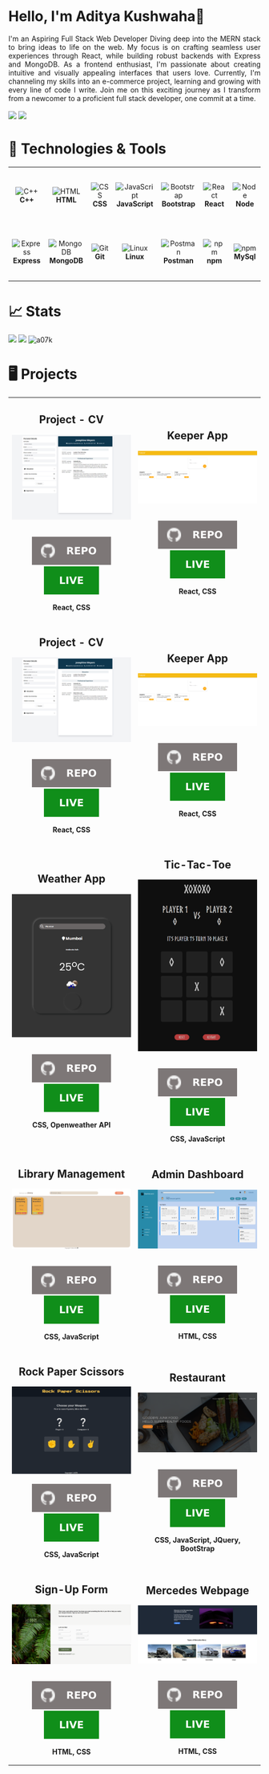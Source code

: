 # Hello, I'm Aditya Kushwaha👋

<div align="justify">
I'm an Aspiring Full Stack Web Developer
Diving deep into the MERN stack to bring ideas to life on the web.
My focus is on crafting seamless user experiences through React,
while building robust backends with Express and MongoDB.
As a frontend enthusiast, I'm passionate about creating
intuitive and visually appealing interfaces that users love.
Currently, I'm channeling my skills into an e-commerce project,
learning and growing with every line of code I write.
Join me on this exciting journey as I transform from a newcomer
to a proficient full stack developer, one commit at a time.
</div>
<br/>
<a href="mailto:kushwaha07adity@gmail.com"><img src="https://img.shields.io/badge/Gmail-D14836?style=for-the-badge&logo=gmail&logoColor=white" height=25></a>
<a href="https://www.linkedin.com/in/a07k"><img src="https://img.shields.io/badge/linkedin-%230077B5.svg?&style=for-the-badge&logo=linkedin&logoColor=white" height=25></a>

<link rel="stylesheet" type='text/css' href="https://cdn.jsdelivr.net/gh/devicons/devicon@latest/devicon.min.css" />

# 🔧 Technologies & Tools

<table>
  <tr>
    <td align="center" height="108" width="108">
      <img
        src="https://cdn.jsdelivr.net/gh/devicons/devicon@latest/icons/cplusplus/cplusplus-original.svg"
        width="48"
        height="48"
        alt="C++"
      />
      <br /><strong>C++</strong>
    </td>
    <td align="center" height="108" width="108">
      <img
        src="https://cdn.jsdelivr.net/gh/devicons/devicon@latest/icons/html5/html5-original.svg"
        width="48"
        height="48"
        alt="HTML"
      />
      <br /><strong>HTML</strong>
    </td>
    <td align="center" height="108" width="108">
      <img
        src
="https://cdn.jsdelivr.net/gh/devicons/devicon@latest/icons/css3/css3-original.svg"
        width="48"
        height="48"
        alt="CSS"
      />
      <br /><strong>CSS</strong>
    </td>
    <td align="center" height="108" width="108">
      <img
        src="https://cdn.jsdelivr.net/gh/devicons/devicon@latest/icons/javascript/javascript-plain.svg"
        width="48"
        height="48"
        alt="JavaScript"
      />
      <br /><strong>JavaScript</strong>
    </td>
    <td align="center" height="108" width="108">
      <img
        src="https://cdn.jsdelivr.net/gh/devicons/devicon@latest/icons/bootstrap/bootstrap-original.svg"
        width="48"
        height="48"
        alt="Bootstrap"
      />
      <br /><strong>Bootstrap</strong>
    </td>
    <td align="center" height="108" width="108">
      <img
        src="https://cdn.jsdelivr.net/gh/devicons/devicon/icons/react/react-original.svg"
        width="48"
        height="48"
        alt="React"
      />
      <br /><strong>React</strong>
    </td>
    <td align="center" height="108" width="108">
      <img
        src="https://cdn.jsdelivr.net/gh/devicons/devicon@latest/icons/nodejs/nodejs-original.svg"
        width="48"
        height="48"
        alt="Node"
      />
      <br /><strong>Node</strong>
    </td>
  </tr>
  <tr>
    <td align="center" height="108" width="108">
      <img
        src="https://cdn.jsdelivr.net/gh/devicons/devicon/icons/express/express-original.svg"
        width="48"
        height="48"
        alt="Express"
      />
      <br /><strong>Express</strong>
    </td>
    <td align="center" height="108" width="108">
      <img
        src="https://cdn.jsdelivr.net/gh/devicons/devicon/icons/mongodb/mongodb-original.svg"
        width="48"
        height="48"
        alt="MongoDB"
      />
      <br /><strong>MongoDB</strong>
    </td>
    <td align="center" height="108" width="108">
      <img
        src="https://cdn.jsdelivr.net/gh/devicons/devicon@latest/icons/git/git-original.svg"
        width="48"
        height="48"
        alt="Git"
      />
      <br /><strong>Git</strong>
    </td>
    <td align="center" height="108" width="108">
      <img
        src="https://cdn.jsdelivr.net/gh/devicons/devicon@latest/icons/linux/linux-original.svg"
        width="48"
        height="48"
        alt="Linux"
      />
      <br /><strong>Linux</strong>
    </td>
    <td align="center" height="108" width="108">
      <img
        src="https://cdn.jsdelivr.net/gh/devicons/devicon@latest/icons/postman/postman-original.svg"
        width="48"
        height="48"
        alt="Postman"
      />
      <br /><strong>Postman</strong>
    </td>
    <td align="center" height="108" width="108">
      <img
        src="https://cdn.jsdelivr.net/gh/devicons/devicon@latest/icons/npm/npm-original-wordmark.svg"
        width="48"
        height="48"
        alt="npm"
      />
      <br /><strong>npm</strong>
    </td>
    <td align="center" height="108" width="108">
      <img
        src="https://cdn.jsdelivr.net/gh/devicons/devicon@latest/icons/mysql/mysql-original.svg"
        width="48"
        height="48"
        alt="npm"
      />
      <br /><strong>MySql</strong>
    </td>
    
  </tr>
</table>

# 📈 Stats 

<img
  src="https://github-readme-stats.vercel.app/api?username=a07k&theme=vue-dark&show_icons=true&hide_border=true&hide_rank=true&count_private=true"
/>
<img
  src="https://github-readme-streak-stats.herokuapp.com/?user=a07k&theme=vue-dark&hide_border=true"
/>
<img src="https://github-readme-stats.vercel.app/api/top-langs?username=a07k&show_icons=true&locale=en&layout=compact&theme=vue-dark&hide_border=true" alt="a07k" />

<h1>🖥 Projects</h1>

<table>
  <tr>
    <td width='50%'>
      <h2 align='center'>Project - CV</h2>
      <div align='center'>  
        <a href='https://a07k.github.io/project-cv/'>
          <img src='img/resume1.png' alt='CV'/>
        </a>
        <br>
        <br>
        <p>
          <a href='https://github.com/A07K/project-cv/tree/main'>
            <img src="icons/repo.svg"/>
          </a>
          <a href='https://a07k.github.io/project-cv/'>
            <img src='icons/live.svg'/>
          </a>
        </p>
        <p><strong>React, CSS</strong></p>
      </div>
    </td>
    <td width='50%'>
      <h2 align='center'>Keeper App</h2>
      <div align='center'>  
        <a href='https://chronous.midstem.net/default-chronous/'>
          <img src='img/keeper.png' alt='Keeper'/>
        </a>
        <br>
        <br>
        <p>
          <a href='https://github.com/A07K/Project-Keeper_Note'>
            <img src="icons/repo.svg"/>
          </a>
          <a href='https://a07k.github.io/Project-Keeper_Note/'>
            <img src='icons/live.svg'/>
          </a>
        </p>
        <p><strong>React, CSS</strong></p>
      </div>
    </td>
  </tr>
  <tr>
    <td width='50%'>
      <h2 align='center'>Project - CV</h2>
      <div align='center'>  
        <a href='https://a07k.github.io/project-cv/'>
          <img src='img/resume1.png' alt='CV'/>
        </a>
        <br>
        <br>
        <p>
          <a href='https://github.com/A07K/project-cv/tree/main'>
            <img src="icons/repo.svg"/>
          </a>
          <a href='https://a07k.github.io/project-cv/'>
            <img src='icons/live.svg'/>
          </a>
        </p>
        <p><strong>React, CSS</strong></p>
      </div>
    </td>
    <td width='50%'>
      <h2 align='center'>Keeper App</h2>
      <div align='center'>  
        <a href='https://chronous.midstem.net/default-chronous/'>
          <img src='img/keeper.png' alt='Keeper'/>
        </a>
        <br>
        <br>
        <p>
          <a href='https://github.com/A07K/Project-Keeper_Note'>
            <img src="icons/repo.svg"/>
          </a>
          <a href='https://a07k.github.io/Project-Keeper_Note/'>
            <img src='icons/live.svg'/>
          </a>
        </p>
        <p><strong>React, CSS</strong></p>
      </div>
    </td>
  </tr>
  <tr>
    <td width='50%'>
      <h2 align='center'>Weather App</h2>
      <div align='center'>  
        <a href='https://a07k.github.io/Project-Weather_App/'>
          <img src='img/weather.png' alt='weather'/>
        </a>
        <br>
        <br>
        <p>
          <a href='https://a07k.github.io/Project-Weather_App/'>
            <img src="icons/repo.svg"/>
          </a>
            <a href='https://alex-dishen.github.io/streamers/'>
            <img src='icons/live.svg'/>
          </a>
        </p>
        <p><strong>CSS, Openweather API</strong></p>
      </div>
    </td>
    <td width='50%'>
      <h2 align='center'>Tic-Tac-Toe</h2>
      <div align='center'>  
        <img src='img/tic-tac-toe2.png' alt='game' />
        <br>
        <br>
        <p>
          <a href='https://github.com/A07K/Project-Tic-Tac-Toe'>
            <img src="icons/repo.svg"/>
          </a>
          <a href='https://a07k.github.io/Project-Tic-Tac-Toe/'>
            <img src='icons/live.svg'/>
          </a>
        </p>
        <p><strong>CSS, JavaScript</strong></p>
      </div>
    </td>
  </tr>
  <tr>
    <td width='50%'>
      <h2 align='center'>Library Management</h2>
      <div align='center'>  
        <a href="https://a07k.github.io/Project-Library/">
          <img src='img/library2.png' alt='library'/>
        </a>
        <br>
        <br>
        <p>
          <a href='https://github.com/A07K/Project-Library'>
            <img src="icons/repo.svg"/>
          </a>
          <a href='https://a07k.github.io/Project-Library/'>
            <img src='icons/live.svg'/>
          </a>
        </p>
        <p><strong>CSS, JavaScript</strong></p>
      </div>
    </td>
    <td width='50%'>
      <h2 align='center'>Admin Dashboard</h2>
      <div align='center'>  
        <a href='https://node-navigation.alex-dishen.repl.co'>
          <img src='img/admin.png' alt='admin'/>
        </a>
        <br>
        <br>
        <p>
          <a href='https://github.com/A07K/Project-Admin-Dashboard'>
            <img src="icons/repo.svg"/>
          </a>
          <a href='https://a07k.github.io/Project-Admin-Dashboard/'>
            <img src='icons/live.svg'/>
          </a>
        </p>
        <p><strong>HTML, CSS</strong></p>
      </div>
    </td>
  </tr>
  <tr>
    <td width='50%'>
      <h2 align='center'>Rock Paper Scissors</h2>
      <div align='center'>  
        <a href='https://a07k.github.io/Project-Rock-Paper-Scissors/'>
          <img src='img/rock_paper_game.png' alt='rock_paper'/>
        </a>
        <br>
        <br>
        <a href='https://github.com/A07K/Project-Rock-Paper-Scissors'>
          <img src='icons/repo.svg'/>
        </a>
        <a href='https://a07k.github.io/Project-Admin-Dashboard/'>
            <img src='icons/live.svg'/>
        </a>
        <p><strong>CSS, JavaScript</strong></p>
      </div>
    </td>
    <td width='50%'>
      <h2 align='center'>Restaurant</h2>
      <div align='center'>  
        <a href='https://alex-dishen.web.app'>
          <img src='img/food.png' alt='food'/>
        </a>
        <br>
        <br>
        <p>
          <a href='https://github.com/A07K/Project-Restaurant'>
            <img src="icons/repo.svg"/>
          </a>
          <a href='https://a07k.github.io/Project-Restaurant/'>
            <img src='icons/live.svg'/>
          </a>
        </p>
        <p><strong>CSS, JavaScript, JQuery, BootStrap</strong></p>
      </div>
    </td>
  </tr>
  <tr>
    <td width='50%'>
      <h2 align='center'>Sign-Up Form</h2>
      <div align='center'>  
        <a href='https://swipi.midstem.net'>
          <img src='img/sign-up.png' alt='sign-up'/>
        </a>
        <br>
        <br>
        <p>
          <a href='https://github.com/A07K/Project-Sign-up-Form'>
            <img src="icons/repo.svg"/>
          </a>
          <a href='https://a07k.github.io/Project-Sign-up-Form/'>
            <img src='icons/live.svg'/>
          </a>
        </p>
        <p><strong>HTML, CSS</strong></p>
      </div>
    </td>
    <td width='50%'>
      <h2 align='center'>Mercedes Webpage</h2>
      <div align='center'>  
        <a href='https://a07k.github.io/Mercedes/'>
          <img src='img/merc.png' alt='merc'/>
        </a>
        <br>
        <br>
        <p>
          <a href='https://github.com/A07K/Mercedes'>
            <img src="icons/repo.svg"/>
          </a>
          <a href='https://a07k.github.io/Mercedes/'>
            <img src='icons/live.svg'/>
          </a>
        </p>
        <p><strong>HTML, CSS</strong></p>
      </div>
    </td>
  </tr>
</table>
